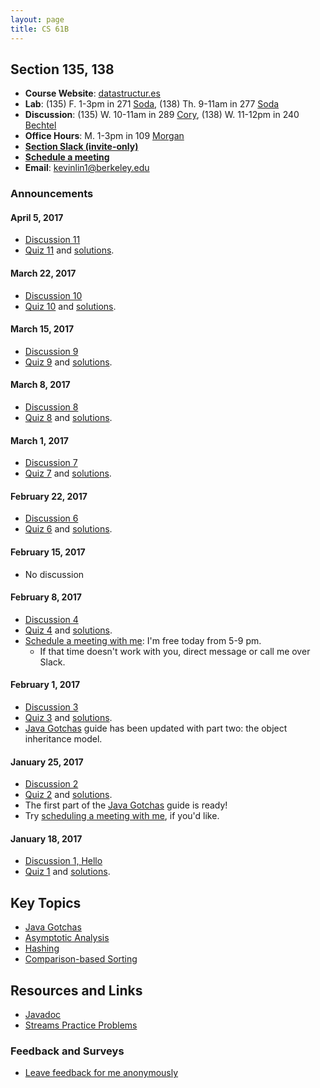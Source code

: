 ```yaml
---
layout: page
title: CS 61B
---
```


## Section 135, 138
- **Course Website**: [datastructur.es][]
- **Lab**: (135) F. 1-3pm in 271 [Soda][], (138) Th. 9-11am in 277 [Soda][]
- **Discussion**: (135) W. 10-11am in 289 [Cory][], (138) W. 11-12pm in 240 [Bechtel][]
- **Office Hours**: M. 1-3pm in 109 [Morgan][]
- [**Section Slack (invite-only)**][slack]
- [**Schedule a meeting**][calendar appointment]
- **Email**: <kevinlin1@berkeley.edu>

### Announcements

#### April 5, 2017
- [Discussion 11][disc11 survey]
- [Quiz 11](quiz/quiz11.pdf) and [solutions](quiz/quiz11_sol.pdf).

#### March 22, 2017
- [Discussion 10][disc10 survey]
- [Quiz 10](quiz/quiz10.pdf) and [solutions](quiz/quiz10_sol.pdf).

#### March 15, 2017
- [Discussion 9][disc09 survey]
- [Quiz 9](quiz/quiz09.pdf) and [solutions](quiz/quiz09_sol.pdf).

#### March 8, 2017
- [Discussion 8][disc08 survey]
- [Quiz 8](quiz/quiz08.pdf) and [solutions](quiz/quiz08_sol.pdf).

#### March 1, 2017
- [Discussion 7][disc07 survey]
- [Quiz 7](quiz/quiz07.pdf) and [solutions](quiz/quiz07_sol.pdf).

#### February 22, 2017
- [Discussion 6][disc06 survey]
- [Quiz 6](quiz/quiz06.pdf) and [solutions](quiz/quiz06_sol.pdf).

#### February 15, 2017
- No discussion

#### February 8, 2017
- [Discussion 4][disc04 survey]
- [Quiz 4](quiz/quiz04.pdf) and [solutions](quiz/quiz04_sol.pdf).
- [Schedule a meeting with me][calendar appointment]: I'm free today from 5-9 pm.
  - If that time doesn't work with you, direct message or call me over Slack.

#### February 1, 2017
- [Discussion 3][disc03 survey]
- [Quiz 3](quiz/quiz03.pdf) and [solutions](quiz/quiz03_sol.pdf).
- [Java Gotchas][] guide has been updated with part two: the object inheritance model.

#### January 25, 2017
- [Discussion 2][disc02 survey]
- [Quiz 2](quiz/quiz02.pdf) and [solutions](quiz/quiz02_sol.pdf).
- The first part of the [Java Gotchas][] guide is ready!
- Try [scheduling a meeting with me][calendar appointment], if you'd like.

#### January 18, 2017
- [Discussion 1, Hello][disc01 survey]
- [Quiz 1](quiz/quiz01.pdf) and [solutions](quiz/quiz01_sol.pdf).

## Key Topics
- [Java Gotchas][]
- [Asymptotic Analysis][]
- [Hashing][]
- [Comparison-based Sorting][sorting]

## Resources and Links
- [Javadoc][]
- [Streams Practice Problems][]

### Feedback and Surveys
- [Leave feedback for me anonymously][anonymous feedback]

[datastructur.es]: http://datastructur.es/sp17/
[slack]: https://cs61b-sp17-kevin.slack.com/
[calendar appointment]: https://calendar.google.com/calendar/selfsched?sstoken=UUxUckJmcl80Vm9UfGRlZmF1bHR8NTE5N2NhNWQ2OTI3MjRkZjgzMGFhMmE0MTIxN2U1MWE
[anonymous feedback]: https://docs.google.com/forms/d/e/1FAIpQLSfucwcOEoD1VDpfHVfEUSLIgzojpwIBEjCl6IDKzgrqU_Q-qQ/viewform

[disc01 survey]: https://docs.google.com/forms/d/e/1FAIpQLScmI-3fWOl2wS7mF4rU0MkxbuXxfPS93r0iF5vnsttMNDYKTQ/viewform
[disc02 survey]: https://docs.google.com/forms/d/e/1FAIpQLSfer7_bGJPT5bnM48zDh0VTRyQLGlkHG6QP0JQYzwjpmruakQ/viewform
[disc03 survey]: https://docs.google.com/forms/d/e/1FAIpQLSfXn5CnXT3Wl5VFgXke3nKtP1iqjiHiSoD2LRdPoUDnVXPpaQ/viewform
[disc04 survey]: https://docs.google.com/forms/d/e/1FAIpQLSfTAMOMwWJxMbUCqgm_G2A995ea_A99CWP43rDbfs8BOYsOGA/viewform
[disc06 survey]: https://docs.google.com/forms/d/e/1FAIpQLSd3Mcy3UqXgzzA-9ljjuo225Lo2xiA4DiUmEuM0-c7uFZM23Q/viewform
[disc07 survey]: https://docs.google.com/forms/d/e/1FAIpQLSfCJU6fSo8xU5M9TocuEVqJdjH4eEe_qu7b0HWEpLwvxvUdGg/viewform
[disc08 survey]: https://docs.google.com/forms/d/e/1FAIpQLSe9ILQ46V7jGJbCrDvUgjvAPvppxJfL28VXrgTFisxhzBWYHQ/viewform
[disc09 survey]: https://docs.google.com/forms/d/e/1FAIpQLSfq__k5tidyMkaQLa_4CwNdADsJU3s-eSY00LEz3IBRLuVf3A/viewform
[disc10 survey]: https://docs.google.com/forms/d/e/1FAIpQLSc07g8arN24j4z90OUN1BYY7zVPmukOhWkmYuYbGXihLZF0LA/viewform
[disc11 survey]: https://docs.google.com/forms/d/e/1FAIpQLScns3y4xZEqtp7k0iifN8_atdhZq5QxbXq7DfNz8huRqdJazg/viewform

[javadoc]: https://docs.oracle.com/javase/8/docs/api/
[asymptotic analysis]: http://www.cs61bl.org/su16/materials/lab/lab07/lab07.html
[hashing]: http://www.cs61bl.org/su16/materials/lab/lab15/lab15.html
[sorting]: http://www.cs61bl.org/su16/materials/lab/lab21/lab21.html

[java gotchas]: java-gotchas
[streams practice problems]: https://github.com/kevinlin1/streams

[soda]: http://www.berkeley.edu/map?soda
[cory]: http://www.berkeley.edu/map/?cory
[bechtel]: http://www.berkeley.edu/map/?bechtel
[morgan]: http://www.berkeley.edu/map?morgan
